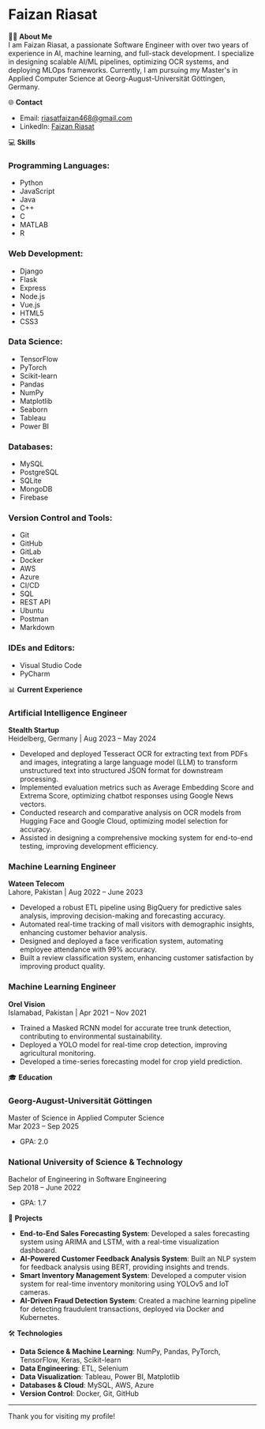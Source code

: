 # Faizan Riasat

👨‍💻 **About Me**  
I am Faizan Riasat, a passionate Software Engineer with over two years of experience in AI, machine learning, and full-stack development. I specialize in designing scalable AI/ML pipelines, optimizing OCR systems, and deploying MLOps frameworks. Currently, I am pursuing my Master's in Applied Computer Science at Georg-August-Universität Göttingen, Germany.

🌐 **Contact**  
- Email: [riasatfaizan468@gmail.com](mailto:riasatfaizan468@gmail.com)  
- LinkedIn: [Faizan Riasat](https://www.linkedin.com/in/faizan-riasat-36a08b175)

💻 **Skills**  

### Programming Languages:
- Python
- JavaScript
- Java
- C++
- C
- MATLAB
- R

### Web Development:
- Django
- Flask
- Express
- Node.js
- Vue.js
- HTML5
- CSS3

### Data Science:
- TensorFlow
- PyTorch
- Scikit-learn
- Pandas
- NumPy
- Matplotlib
- Seaborn
- Tableau
- Power BI

### Databases:
- MySQL
- PostgreSQL
- SQLite
- MongoDB
- Firebase

### Version Control and Tools:
- Git
- GitHub
- GitLab
- Docker
- AWS
- Azure
- CI/CD
- SQL
- REST API
- Ubuntu
- Postman
- Markdown

### IDEs and Editors:
- Visual Studio Code
- PyCharm

📊 **Current Experience**  

### **Artificial Intelligence Engineer**  
**Stealth Startup**  
Heidelberg, Germany | Aug 2023 – May 2024  
- Developed and deployed Tesseract OCR for extracting text from PDFs and images, integrating a large language model (LLM) to transform unstructured text into structured JSON format for downstream processing.
- Implemented evaluation metrics such as Average Embedding Score and Extrema Score, optimizing chatbot responses using Google News vectors.
- Conducted research and comparative analysis on OCR models from Hugging Face and Google Cloud, optimizing model selection for accuracy.
- Assisted in designing a comprehensive mocking system for end-to-end testing, improving development efficiency.

### **Machine Learning Engineer**  
**Wateen Telecom**  
Lahore, Pakistan | Aug 2022 – June 2023  
- Developed a robust ETL pipeline using BigQuery for predictive sales analysis, improving decision-making and forecasting accuracy.
- Automated real-time tracking of mall visitors with demographic insights, enhancing customer behavior analysis.
- Designed and deployed a face verification system, automating employee attendance with 99% accuracy.
- Built a review classification system, enhancing customer satisfaction by improving product quality.

### **Machine Learning Engineer**  
**Orel Vision**  
Islamabad, Pakistan | Apr 2021 – Nov 2021  
- Trained a Masked RCNN model for accurate tree trunk detection, contributing to environmental sustainability.
- Deployed a YOLO model for real-time crop detection, improving agricultural monitoring.
- Developed a time-series forecasting model for crop yield prediction.

🎓 **Education**  

### **Georg-August-Universität Göttingen**  
Master of Science in Applied Computer Science  
Mar 2023 – Sep 2025  
- GPA: 2.0  

### **National University of Science & Technology**  
Bachelor of Engineering in Software Engineering  
Sep 2018 – June 2022  
- GPA: 1.7  

🌟 **Projects**  
- **End-to-End Sales Forecasting System**: Developed a sales forecasting system using ARIMA and LSTM, with a real-time visualization dashboard.
- **AI-Powered Customer Feedback Analysis System**: Built an NLP system for feedback analysis using BERT, providing insights and trends.
- **Smart Inventory Management System**: Developed a computer vision system for real-time inventory monitoring using YOLOv5 and IoT cameras.
- **AI-Driven Fraud Detection System**: Created a machine learning pipeline for detecting fraudulent transactions, deployed via Docker and Kubernetes.

🛠️ **Technologies**  
- **Data Science & Machine Learning**: NumPy, Pandas, PyTorch, TensorFlow, Keras, Scikit-learn
- **Data Engineering**: ETL, Selenium
- **Data Visualization**: Tableau, Power BI, Matplotlib
- **Databases & Cloud**: MySQL, AWS, Azure
- **Version Control**: Docker, Git, GitHub

---

Thank you for visiting my profile!
